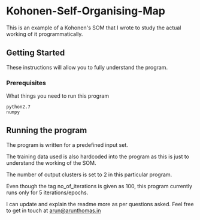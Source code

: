 # Kohonen-Self-Organising-Map

This is an example of a Kohonen's SOM that I wrote to study the actual working of it programmatically.

## Getting Started

These instructions will allow you to fully understand the program.

### Prerequisites

What things you need to run this program

```
python2.7
numpy

```

## Running the program

The program is written for a predefined input set.

The training data used is also hardcoded into the program as this is just to understand the working of the SOM.

The number of output clusters is set to 2 in this particular program. 

Even though the tag no_of_iterations is given as 100, this program currently runs only for 5 iterations/epochs.

I can update and explain the readme more as per questions asked. Feel free to get in touch at arun@arunthomas.in
